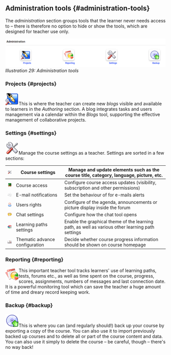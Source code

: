 ## Administration tools {#administration-tools}

The _administration_ section groups tools that the learner never needs access to – there is therefore no option to hide or show the tools, which are designed for teacher use only.

![](../assets/images31.png)*Illustration 29: Administration tools*

### Projects {#projects}

<img src="../assets/graphics107.png" width="42px"/>This is where the teacher can create new _blogs_ visible and available to learners in the _Authoring_ section. A blog integrates tasks and users management via a calendar within the _Blogs_ tool, supporting the effective management of collaborative projects.

### Settings {#settings}

<img src="../assets/graphics108.png" width="42px" />Manage the course settings as a teacher. Settings are sorted in a few sections:

| ![](../assets/graphics109.png) | Course settings | Manage and update elements such as the course title, category, language, picture, etc. |
| :-: | --- | --- |
| ![](../assets/graphics110.png) | Course access | Configure course access updates (visibility, subscription and other permissions) |
| ![](../assets/images281.png) | E-mail notifications | Set the behaviour of for e-mails alerts |
| ![](../assets/images282.png) | Users rights | Configure of the agenda, announcements or picture display inside the forum |
| ![](../assets/images283.png) | Chat settings | Configure how the chat tool opens |
| ![](../assets/images284.png) | Learning paths settings | Enable the graphical theme of the learning path, as well as various other learning path settings |
| ![](../assets/images285.png) | Thematic advance configuration | Decide whether course progress information should be shown on course homepage |

### Reporting {#reporting}

<img src="../assets/graphics113.png" width="42px" align="left"/>This important teacher tool tracks learners&#039; use of learning paths, tests, forums etc., as well as time spent on the course, progress, scores, assignments, numbers of messages and last connection date. It is a powerful monitoring tool which can save the teacher a huge amount of time and dreary record keeping work.

### Backup {#backup}

<img src="../assets/graphics346.png" width="42px" align="" />This is where you can (and regularly should!) back up your course by exporting a copy of the course. You can also use it to import previously backed up courses and to delete all or part of the course content and data. You can also use it simply to delete the course – be careful, though – there&#039;s no way back!